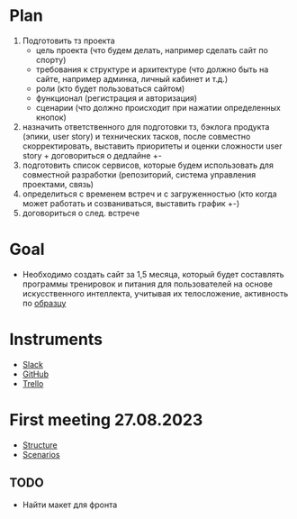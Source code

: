 # Plan
1. Подготовить тз проекта
	- цель проекта (что будем делать, например сделать сайт по спорту)
	- требования к структуре и архитектуре (что должно быть на сайте, например админка, личный кабинет и т.д.)
	- роли (кто будет пользоваться сайтом)
	- функционал (регистрация и авторизация)
	- сценарии (что должно происходит при нажатии определенных кнопок)
1. назначить ответственного для подготовки тз, бэклога продукта (эпики, user story) и технических тасков, после совместно скорректировать, выставить приоритеты и оценки сложности user story + договориться о дедлайне +-
2. подготовить список сервисов, которые будем использовать для совместной разработки (репозиторий, система управления проектами, связь)
3. определиться с временем встреч и с загруженностью (кто когда может работать и созваниваться, выставить график +-)
4. договориться о след. встрече

# Goal
- Необходимо создать сайт за 1,5 месяца, который будет составлять программы тренировок и питания для пользователей на основе искусственного интеллекта, учитывая их телосложение, активность по [образцу](https://tvoytrener.com/www/index.html)
# Instruments
- [Slack](https://slack.com/)
- [GitHub](https://github.com/)
- [Trello](https://trello.com/)
# First meeting 27.08.2023
- [Structure](structure.md)
- [Scenarios](scenarios.md)
## TODO
- Найти макет для фронта 

